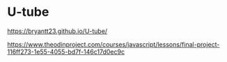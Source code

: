 # U-tube
https://bryantt23.github.io/U-tube/

https://www.theodinproject.com/courses/javascript/lessons/final-project-116ff273-1e55-4055-bd7f-146c17d0ec9c
